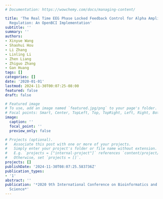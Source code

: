 ```yaml
---
# Documentation: https://wowchemy.com/docs/managing-content/

title: 'The Real Time EEG Phase Locked Feedback Control for Alpha Amplitude and Frequency
  Regulation: An OpenBCI Implementation'
subtitle: ''
summary: ''
authors:
- Xinyue Wang
- Shaohui Hou
- Li Zhang
- Linling Li
- Zhen Liang
- Zhiguo Zhang
- Gan Huang
tags: []
categories: []
date: '2020-01-01'
lastmod: 2024-11-30T00:07:25-08:00
featured: false
draft: false

# Featured image
# To use, add an image named `featured.jpg/png` to your page's folder.
# Focal points: Smart, Center, TopLeft, Top, TopRight, Left, Right, BottomLeft, Bottom, BottomRight.
image:
  caption: ''
  focal_point: ''
  preview_only: false

# Projects (optional).
#   Associate this post with one or more of your projects.
#   Simply enter your project's folder or file name without extension.
#   E.g. `projects = ["internal-project"]` references `content/project/deep-learning/index.md`.
#   Otherwise, set `projects = []`.
projects: []
publishDate: '2024-11-30T08:07:25.583736Z'
publication_types:
- '1'
abstract: ''
publication: '*2020 9th International Conference on Bioinformatics and Biomedical
  Science*'
---
```

